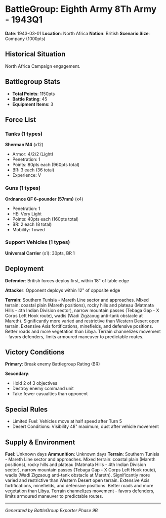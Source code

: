 # BattleGroup: Eighth Army 8Th Army - 1943Q1

**Date**: 1943-03-01
**Location**: North Africa
**Nation**: British
**Scenario Size**: Company (1000pts)

## Historical Situation

North Africa Campaign engagement.

## Battlegroup Stats

- **Total Points**: 1150pts
- **Battle Rating**: 45
- **Equipment Items**: 3

## Force List

### Tanks (1 types)

**Sherman M4** (x12)
- Armor: 4/2/2 (Light)
- Penetration: 1
- Points: 80pts each (960pts total)
- BR: 3 each (36 total)
- Experience: V

### Guns (1 types)

**Ordnance QF 6-pounder (57mm)** (x4)
- Penetration: 1
- HE: Very Light
- Points: 40pts each (160pts total)
- BR: 2 each (8 total)
- Mobility: Towed

### Support Vehicles (1 types)

**Universal Carrier** (x1): 30pts, BR 1

## Deployment

**Defender**: British forces deploy first, within 18" of table edge

**Attacker**: Opponent deploys within 12" of opposite edge

**Terrain**: Southern Tunisia - Mareth Line sector and approaches. Mixed terrain: coastal plain (Mareth positions), rocky hills and plateau (Matmata Hills - 4th Indian Division sector), narrow mountain passes (Tebaga Gap - X Corps Left Hook route), wadis (Wadi Zigzaoug anti-tank obstacle at Mareth). Significantly more varied and restrictive than Western Desert open terrain. Extensive Axis fortifications, minefields, and defensive positions. Better roads and more vegetation than Libya. Terrain channelizes movement - favors defenders, limits armoured maneuver to predictable routes.

## Victory Conditions

**Primary**: Break enemy Battlegroup Rating (BR)

**Secondary**:
- Hold 2 of 3 objectives
- Destroy enemy command unit
- Take fewer casualties than opponent

## Special Rules

- Limited Fuel: Vehicles move at half speed after Turn 5
- Desert Conditions: Visibility 48" maximum, dust after vehicle movement

## Supply & Environment

**Fuel**: Unknown days
**Ammunition**: Unknown days
**Terrain**: Southern Tunisia - Mareth Line sector and approaches. Mixed terrain: coastal plain (Mareth positions), rocky hills and plateau (Matmata Hills - 4th Indian Division sector), narrow mountain passes (Tebaga Gap - X Corps Left Hook route), wadis (Wadi Zigzaoug anti-tank obstacle at Mareth). Significantly more varied and restrictive than Western Desert open terrain. Extensive Axis fortifications, minefields, and defensive positions. Better roads and more vegetation than Libya. Terrain channelizes movement - favors defenders, limits armoured maneuver to predictable routes.

---

*Generated by BattleGroup Exporter Phase 9B*
